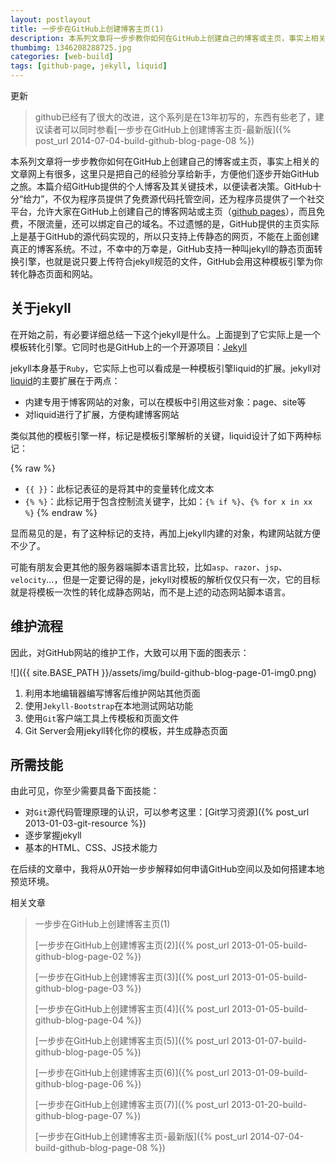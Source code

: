 ```yaml
---
layout: postlayout
title: 一步步在GitHub上创建博客主页(1)
description: 本系列文章将一步步教你如何在GitHub上创建自己的博客或主页，事实上相关的文章网上有很多，这里只是把自己的经验分享给新手，方便他们逐步开始GitHub之旅。本篇介绍GitHub提供的个人博客及其关键技术，以便读者决策。
thumbimg: 1346208288725.jpg
categories: [web-build]
tags: [github-page, jekyll, liquid]
---
```


更新

> github已经有了很大的改进，这个系列是在13年初写的，东西有些老了，建议读者可以同时参看[一步步在GitHub上创建博客主页-最新版]({% post_url 2014-07-04-build-github-blog-page-08 %})

本系列文章将一步步教你如何在GitHub上创建自己的博客或主页，事实上相关的文章网上有很多，这里只是把自己的经验分享给新手，方便他们逐步开始GitHub之旅。本篇介绍GitHub提供的个人博客及其关键技术，以便读者决策。GitHub十分“给力”，不仅为程序员提供了免费源代码托管空间，还为程序员提供了一个社交平台，允许大家在GitHub上创建自己的博客网站或主页（[github pages](http://pages.github.com/)），而且免费，不限流量，还可以绑定自己的域名。不过遗憾的是，GitHub提供的主页实际上是基于GitHub的源代码实现的，所以只支持上传静态的网页，不能在上面创建真正的博客系统。不过，不幸中的万幸是，GitHub支持一种叫jekyll的静态页面转换引擎，也就是说只要上传符合jekyll规范的文件，GitHub会用这种模板引擎为你转化静态页面和网站。

## 关于jekyll ##

在开始之前，有必要详细总结一下这个jekyll是什么。上面提到了它实际上是一个模板转化引擎。它同时也是GitHub上的一个开源项目：[Jekyll](https://github.com/mojombo/jekyll)

jekyll本身基于`Ruby`，它实际上也可以看成是一种模板引擎liquid的扩展。jekyll对[liquid](https://github.com/Shopify/liquid/wiki/Liquid-for-Designers)的主要扩展在于两点：

- 内建专用于博客网站的对象，可以在模板中引用这些对象：page、site等
- 对liquid进行了扩展，方便构建博客网站

类似其他的模板引擎一样，标记是模板引擎解析的关键，liquid设计了如下两种标记：

{% raw %}
- `{{ }}`：此标记表征的是将其中的变量转化成文本
- `{% %}`：此标记用于包含控制流关键字，比如：`{% if %}`、`{% for x in xx %}`
{% endraw %}



显而易见的是，有了这种标记的支持，再加上jekyll内建的对象，构建网站就方便不少了。

可能有朋友会更其他的服务器端脚本语言比较，比如`asp`、`razor`、`jsp`、`velocity`…，但是一定要记得的是，jekyll对模板的解析仅仅只有一次，它的目标就是将模板一次性的转化成静态网站，而不是上述的动态网站脚本语言。


## 维护流程 ##

因此，对GitHub网站的维护工作，大致可以用下面的图表示：

![]({{ site.BASE_PATH }}/assets/img/build-github-blog-page-01-img0.png)

1. 利用本地编辑器编写博客后维护网站其他页面
2. 使用`Jekyll-Bootstrap`在本地测试网站功能
3. 使用`Git`客户端工具上传模板和页面文件
4. Git Server会用jekyll转化你的模板，并生成静态页面

## 所需技能 ##

由此可见，你至少需要具备下面技能：

- 对`Git`源代码管理原理的认识，可以参考这里：[Git学习资源]({% post_url 2013-01-03-git-resource %})
- 逐步掌握jekyll
- 基本的HTML、CSS、JS技术能力

在后续的文章中，我将从0开始一步步解释如何申请GitHub空间以及如何搭建本地预览环境。

相关文章

> 一步步在GitHub上创建博客主页(1)
>
> [一步步在GitHub上创建博客主页(2)]({% post_url 2013-01-05-build-github-blog-page-02 %})
>
> [一步步在GitHub上创建博客主页(3)]({% post_url 2013-01-05-build-github-blog-page-03 %})
>
> [一步步在GitHub上创建博客主页(4)]({% post_url 2013-01-05-build-github-blog-page-04 %})
>
> [一步步在GitHub上创建博客主页(5)]({% post_url 2013-01-07-build-github-blog-page-05 %})
> 
> [一步步在GitHub上创建博客主页(6)]({% post_url 2013-01-09-build-github-blog-page-06 %})
> 
> [一步步在GitHub上创建博客主页(7)]({% post_url 2013-01-20-build-github-blog-page-07 %})
> 
> [一步步在GitHub上创建博客主页-最新版]({% post_url 2014-07-04-build-github-blog-page-08 %})